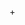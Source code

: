 +<!DOCTYPE html>
<html>
    <head>
        <title>
            interdocument links
        </title>
        <style>
            section{
                display: grid;
                grid-template-columns: 4fr 8fr;

            }
            iframe{
                border: none;
            }


        </style>
    </head>
    <body>
    <section>
        <nav>
            <ol>
                <li><a href="http://www.amazon.in">amazon shopping</a></li>
                <li><a href="tel:+919087654321">+919087654321</a></li>
                <li><a href="https://youtu.be/gs_VsQ4-n4U">youtube kids</a></li>
            </ol>
        </nav>
        <main>
        <iframe width="100%" name="framebody" height="400">
        </iframe>
        </main>
    </section>
    </body>
</html>
